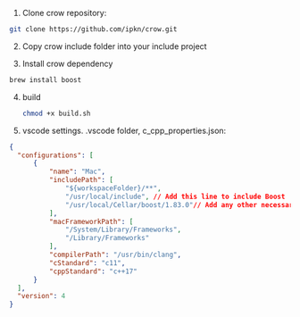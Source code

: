 
1. Clone crow repository:
  ```bash
  git clone https://github.com/ipkn/crow.git
  ```
  
2. Copy crow include folder into your include project
   
3. Install crow dependency
  ```bash
  brew install boost
  ```

4. build
   ```bash
   chmod +x build.sh
   ```

5. vscode settings.
  .vscode folder, c_cpp_properties.json:
  ```json
  {
    "configurations": [
        {
            "name": "Mac",
            "includePath": [
                "${workspaceFolder}/**",
                "/usr/local/include", // Add this line to include Boost
                "/usr/local/Cellar/boost/1.83.0"// Add any other necessary paths
            ],
            "macFrameworkPath": [
                "/System/Library/Frameworks",
                "/Library/Frameworks"
            ],
            "compilerPath": "/usr/bin/clang",
            "cStandard": "c11",
            "cppStandard": "c++17"
        }
    ],
    "version": 4
  }
  ```
